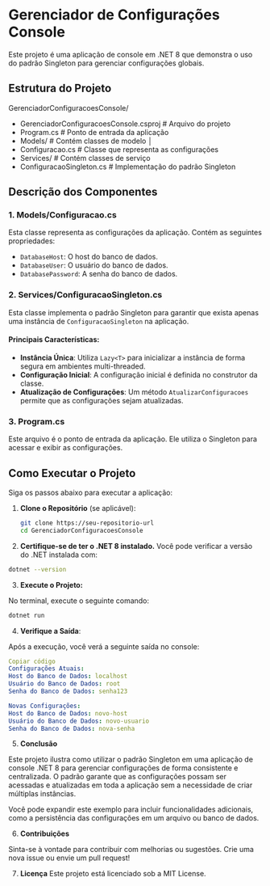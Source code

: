 # Gerenciador de Configurações Console

Este projeto é uma aplicação de console em .NET 8 que demonstra o uso do padrão Singleton para gerenciar configurações globais.

## Estrutura do Projeto

GerenciadorConfiguracoesConsole/ 
- GerenciadorConfiguracoesConsole.csproj # Arquivo do projeto 
- Program.cs # Ponto de entrada da aplicação 
- Models/ # Contém classes de modelo │ 
- Configuracao.cs # Classe que representa as configurações 
- Services/ # Contém classes de serviço 
- ConfiguracaoSingleton.cs # Implementação do padrão Singleton

## Descrição dos Componentes

### 1. Models/Configuracao.cs

Esta classe representa as configurações da aplicação. Contém as seguintes propriedades:

- `DatabaseHost`: O host do banco de dados.
- `DatabaseUser`: O usuário do banco de dados.
- `DatabasePassword`: A senha do banco de dados.

### 2. Services/ConfiguracaoSingleton.cs

Esta classe implementa o padrão Singleton para garantir que exista apenas uma instância de `ConfiguracaoSingleton` na aplicação.

#### Principais Características:

- **Instância Única**: Utiliza `Lazy<T>` para inicializar a instância de forma segura em ambientes multi-threaded.
- **Configuração Inicial**: A configuração inicial é definida no construtor da classe.
- **Atualização de Configurações**: Um método `AtualizarConfiguracoes` permite que as configurações sejam atualizadas.

### 3. Program.cs

Este arquivo é o ponto de entrada da aplicação. Ele utiliza o Singleton para acessar e exibir as configurações.

## Como Executar o Projeto

Siga os passos abaixo para executar a aplicação:

1. **Clone o Repositório** (se aplicável):

   ```bash
   git clone https://seu-repositorio-url
   cd GerenciadorConfiguracoesConsole
    ```
2. **Certifique-se de ter o .NET 8 instalado.** Você pode verificar a versão do .NET instalada com:

```bash
dotnet --version
```
3. **Execute o Projeto:**
  
No terminal, execute o seguinte comando:

```bash
dotnet run
```

4. **Verifique a Saída**:
   
Após a execução, você verá a seguinte saída no console:

```yaml
Copiar código
Configurações Atuais:
Host do Banco de Dados: localhost
Usuário do Banco de Dados: root
Senha do Banco de Dados: senha123

Novas Configurações:
Host do Banco de Dados: novo-host
Usuário do Banco de Dados: novo-usuario
Senha do Banco de Dados: nova-senha
```
5. **Conclusão**
   
Este projeto ilustra como utilizar o padrão Singleton em uma aplicação de console .NET 8 para gerenciar configurações de forma consistente e centralizada. O padrão garante que as configurações possam ser acessadas e atualizadas em toda a aplicação sem a necessidade de criar múltiplas instâncias.

Você pode expandir este exemplo para incluir funcionalidades adicionais, como a persistência das configurações em um arquivo ou banco de dados.

6. **Contribuições**

Sinta-se à vontade para contribuir com melhorias ou sugestões. Crie uma nova issue ou envie um pull request!

7. **Licença**
Este projeto está licenciado sob a MIT License.
